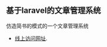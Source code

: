 
## 基于laravel的文章管理系统

仿造简书的模式的一个文章管理系统

- [线上访问网址](http://120.78.151.94/laravelBlog/public/login).

